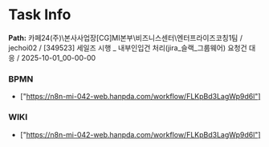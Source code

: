 # Task Info

**Path:** 카페24(주)\본사사업장\[CG]MI본부\비즈니스센터\엔터프라이즈코칭1팀 / jechoi02 / [349523] 세일즈 시행 _ 내부인입건 처리(jira_슬랙_그룹웨어) 요청건 대응 / 2025-10-01_00-00-00

### BPMN
- ["https://n8n-mi-042-web.hanpda.com/workflow/FLKpBd3LagWp9d6l"]

### WIKI
- ["https://n8n-mi-042-web.hanpda.com/workflow/FLKpBd3LagWp9d6l"]

